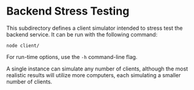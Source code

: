 # Backend Stress Testing

This subdirectory defines a client simulator intended to stress test the
backend service. It can be run with the following command:

    node client/

For run-time options, use the `-h` command-line flag.

A single instance can simulate any number of clients, although the most
realistic results will utilize more computers, each simulating a smaller number
of clients.
